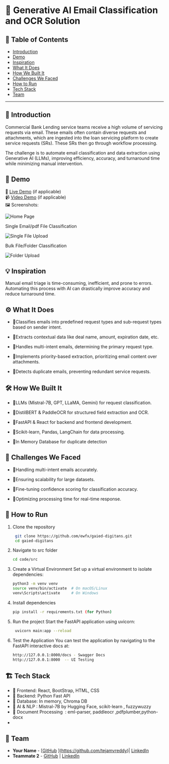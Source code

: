 # 🚀 Generative AI Email Classification and OCR Solution

## 📌 Table of Contents
- [Introduction](#introduction)
- [Demo](#demo)
- [Inspiration](#inspiration)
- [What It Does](#what-it-does)
- [How We Built It](#how-we-built-it)
- [Challenges We Faced](#challenges-we-faced)
- [How to Run](#how-to-run)
- [Tech Stack](#tech-stack)
- [Team](#team)

---

## 🎯 Introduction
Commercial Bank Lending service teams receive a high volume of servicing requests via email. These emails often contain diverse requests and attachments, which are ingested into the loan servicing platform to create service requests (SRs). These SRs then go through workflow processing.

The challenge is to automate email classification and data extraction using Generative AI (LLMs), improving efficiency, accuracy, and turnaround time while minimizing manual intervention. 
## 🎥 Demo
🔗 [Live Demo](#) (if applicable)  
📹 [Video Demo](#) (if applicable)  
🖼️ Screenshots:

![Home Page](<Screenshot 2025-03-26 at 3.35.21 PM.png>) 

Single Email/pdf File Classification

![Single File Upload](<Screenshot 2025-03-26 at 3.35.51 PM.png>) 

Bulk File/Folder Classification

![Folder Upload](<Screenshot 2025-03-26 at 3.39.02 PM.png>)

## 💡 Inspiration
Manual email triage is time-consuming, inefficient, and prone to errors. Automating this process with AI can drastically improve accuracy and reduce turnaround time.

## ⚙️ What It Does

- 🔹Classifies emails into predefined request types and sub-request types based on sender intent.

- 🔹Extracts contextual data like deal name, amount, expiration date, etc.

- 🔹Handles multi-intent emails, determining the primary request type.

- 🔹Implements priority-based extraction, prioritizing email content over attachments.

- 🔹Detects duplicate emails, preventing redundant service requests.

## 🛠️ How We Built It

- 🔹LLMs (Mistral-7B, GPT, LLaMA, Gemini) for request classification.

- 🔹DistilBERT & PaddleOCR for structured field extraction and OCR.

- 🔹FastAPI & React for backend and frontend development.

- 🔹Scikit-learn, Pandas, LangChain for data processing.

- 🔹In Memory Database for duplicate detection



## 🚧 Challenges We Faced

- 🔹Handling multi-intent emails accurately.

- 🔹Ensuring scalability for large datasets.

- 🔹Fine-tuning confidence scoring for classification accuracy.

- 🔹Optimizing processing time for real-time response.

## 🏃 How to Run
1. Clone the repository  
   ```sh
    git clone https://github.com/ewfx/gaied-digitans.git
    cd gaied-digitans
     ```
2. Navigate to src folder
   ```sh
   cd code/src
   ```
3. Create a Virtual Environment
   Set up a virtual environment to isolate dependencies:
   ```sh
   python3 -m venv venv
   source venv/bin/activate  # On macOS/Linux
   venv\Scripts\activate     # On Windows
   ```
4. Install dependencies  
   ```sh
   pip install -r requirements.txt (for Python)
   ```
5. Run the project
   Start the FastAPI application using uvicorn:
   ```sh
    uvicorn main:app --reload
   ```
6. Test the Application
   You can test the application by navigating to the FastAPI interactive docs at:
   ```sh
   http://127.0.0.1:8000/docs - Swagger Docs
   http://127.0.0.1:8000  -- UI Testing
   ```
## 🏗️ Tech Stack
- 🔹 Frontend: React, BootStrap, HTML, CSS
- 🔹 Backend: Python Fast API 
- 🔹 Database: In memory, Chroma DB
- 🔹 AI & NLP : Mistral-7B by Hugging Face, scikit-learn , fuzzywuzzy
- 🔹 Document Processing  : eml-parser, paddleocr ,pdfplumber,python-docx
- 

## 👥 Team
- **Your Name** - [[GitHub](#) ](https://github.com/tejamvreddy)| [LinkedIn](#)
- **Teammate 2** - [GitHub](#) | [LinkedIn](#)
